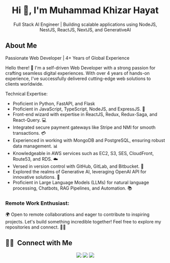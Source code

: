 <h1 align="center">Hi 👋, I'm Muhammad Khizar Hayat</h1>

<p align="center">Full Stack AI Engineer | Building scalable applications using NodeJS, NestJS, ReactJS, NextJS, and GenerativeAI</p>

## About Me
Passionate Web Developer | 4+ Years of Global Experience

Hello there! 👋 I'm a self-driven Web Developer with a strong passion for crafting seamless digital experiences. With over 4 years of hands-on experience, I've successfully delivered cutting-edge web solutions to clients worldwide.

Technical Expertise:
<ul>
  <li>Proficient in Python, FastAPI, and Flask</li>
  <li>Proficient in JavaScript, TypeScript, NodeJS, and ExpressJS. 🚀</li>
  <li>Front-end wizard with expertise in ReactJS, Redux, Redux-Saga, and React-Query. 💻</li>
  <li>Integrated secure payment gateways like Stripe and NMI for smooth transactions. 💳</li>
  <li>Experienced in working with MongoDB and PostgreSQL, ensuring robust data management. 📊</li>
  <li>Knowledgeable in AWS services such as EC2, S3, SES, CloudFront, Route53, and RDS. ☁️</li>
  <li>Versed in version control with GitHub, GitLab, and Bitbucket. 🔄</li>
  <li>Explored the realms of Generative AI, leveraging OpenAI API for innovative solutions. 🤖</li>
  <li>Proficient in Large Language Models (LLMs) for natural language processing, Chatbots, RAG Pipelines, and Automation. 📚</li>
</ul>

### Remote Work Enthusiast:
🌍 Open to remote collaborations and eager to contribute to inspiring projects.
Let's build something incredible together! Feel free to explore my repositories and connect. 🚀✨

<!-- <h2><i>💻 Tech Stack and Tools</i></h2>

<table width="100">
<tr>
    <td align='center' width="190">
        <img src="https://github.com/abranhe/programming-languages-logos/blob/master/src/javascript/javascript.svg" width="60">
    </td>
    <td align='center' width="190">
        <img src="https://www.vectorlogo.zone/logos/typescriptlang/typescriptlang-icon.svg">
    </td>
    <td align='center' width="190">
        <img src="https://static.vecteezy.com/system/resources/previews/012/697/295/non_2x/3d-python-programming-language-logo-free-png.png"  width="60" height="60">
    </td>
     <td align='center' width="190">
        <img src="https://git-scm.com/images/logos/1color-darkbg@2x.png" width="100">
    </td>
</tr>
<tr>
    <td align='center'>
        <img src="https://www.vectorlogo.zone/logos/nodejs/nodejs-ar21.svg">
    </td>
    <td align='center'>
        <img src="https://vegibit.com/wp-content/uploads/2018/05/expressjs.png">
    </td>
    <td align='center'>
        <img src="https://www.skillfinder.com.au/media/wysiwyg/mongodb-logo-skill-finder.png">
    </td>
    <td align='center'>
        <img src="https://www.vectorlogo.zone/logos/firebase/firebase-ar21.svg">
    </td>
</tr>
<tr>
    <td align='center'>
        <img src="https://upload.wikimedia.org/wikipedia/commons/thumb/3/38/HTML5_Badge.svg/600px-HTML5_Badge.svg.png" height="60" width="60">
    </td>
    <td align='center'>
        <img src="https://raw.githubusercontent.com/devicons/devicon/0d6c64dbbf311879f7d563bfc3ccf559f9ed111c/icons/css3/css3-original-wordmark.svg" width="60" height="60">
    </td>
    <td align='center'>
        <img src="https://miro.medium.com/v2/resize:fit:1400/1*4M4OghuybPhjRsLxhrNsGA.png">
    </td>
    <td align='center'>
        <img src="https://upload.wikimedia.org/wikipedia/commons/thumb/9/9a/Visual_Studio_Code_1.35_icon.svg/2048px-Visual_Studio_Code_1.35_icon.svg.png" width="60">
    </td>
    <td align='center'>
        <img src="https://allvectorlogo.com/img/2019/06/elastic-elasticsearch-logo-vector.png">
    </td>
</tr>
<tr>
    <td align='center'>
        <img src="https://download.logo.wine/logo/PostgreSQL/PostgreSQL-Logo.wine.png">
    </td>
    <td align='center'>
        <img src="https://miro.medium.com/max/901/1*GkrYGz_r9W6AVgEloQpJFQ.png">
    </td>
    <td align='center'>
        <img src="https://download.logo.wine/logo/Redis/Redis-Logo.wine.png">
    </td>
    <td align='center'>
        <img src="https://cdn-images-1.medium.com/max/1200/1*kqpVTzo8b0e2oKdOjWQxZA.png">
    </td>
</tr>
<tr>
    <td align='center'>
        <img src="https://buttercms.com/static/images/tech_banners/Flask.png" >
    </td>
    <td align='center'>
        <img src="https://logodix.com/logo/1686380.png" width="60" height="60">
    </td>
</tr>

<tr>
    <td align='center'>
        <img src="https://logos-world.net/wp-content/uploads/2021/08/Amazon-Web-Services-AWS-Emblem.png">
    </td>
    <td align='center'>
        <img src="https://www.docker.com/wp-content/uploads/2022/03/vertical-logo-monochromatic.png" height="80" width="90" >
    </td>
    <td align='center'>
        <img src="https://www.nginx.com/wp-content/uploads/2018/08/NGINX-logo-rgb-large.png" >
    </td>
</tr>
    
</table>

<br />
<br /> -->

## 🤝🏻 &nbsp;Connect with Me

<p align="center">
<a href="https://www.linkedin.com/in/muhammad-khizar-hayat/"><img src="https://img.shields.io/badge/LinkedIn-blue?style=flat&logo=Linkedin&logoColor=white"/></a>
<a href="mailto:khizer.hayyat@datics.ai"><img src="https://img.shields.io/badge/khizer.hayyat%40datics.ai-D14836?style=flat&logo=Gmail&logoColor=white"/></a>
<a href="https://instagram.com/great_hayat"><img src="https://img.shields.io/badge/Instagram-E4405F?style=flat&logo=Instagram&logoColor=white"/></a>
